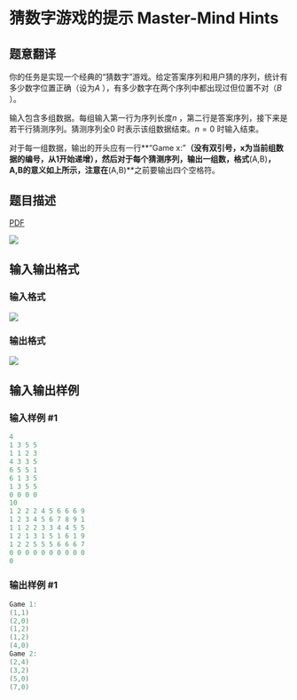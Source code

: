 # 猜数字游戏的提示 Master-Mind Hints

## 题意翻译

你的任务是实现一个经典的“猜数字”游戏。给定答案序列和用户猜的序列，统计有多少数字位置正确（设为$A$ ），有多少数字在两个序列中都出现过但位置不对（$B$ ）。

输入包含多组数据。每组输入第一行为序列长度$n$ ，第二行是答案序列，接下来是若干行猜测序列。猜测序列全$0$ 时表示该组数据结束。$n=0$ 时输入结束。

对于每一组数据，输出的开头应有一行**“Game x:”**（没有双引号，x为当前组数据的编号，从1开始递增），然后对于每个猜测序列，输出一组数，格式**(A,B)**，A,B的意义如上所示，注意在**(A,B)**之前要输出四个空格符。

## 题目描述

[problemUrl]: https://uva.onlinejudge.org/index.php?option=com_onlinejudge&Itemid=8&category=5&page=show_problem&problem=276

[PDF](https://uva.onlinejudge.org/external/3/p340.pdf)

![](https://cdn.luogu.com.cn/upload/vjudge_pic/UVA340/eb93344afd7df8031a456970a74cf01a07f42de3.png)

## 输入输出格式

### 输入格式

![](https://cdn.luogu.com.cn/upload/vjudge_pic/UVA340/57ec9cfcfaff6086564ecdba1b346ef441a29073.png)

### 输出格式

![](https://cdn.luogu.com.cn/upload/vjudge_pic/UVA340/a14f15f92e595af8da030d6f95053abbb5230b6e.png)

## 输入输出样例

### 输入样例 #1

```cpp
4
1 3 5 5
1 1 2 3
4 3 3 5
6 5 5 1
6 1 3 5
1 3 5 5
0 0 0 0
10
1 2 2 2 4 5 6 6 6 9
1 2 3 4 5 6 7 8 9 1
1 1 2 2 3 3 4 4 5 5
1 2 1 3 1 5 1 6 1 9
1 2 2 5 5 5 6 6 6 7
0 0 0 0 0 0 0 0 0 0
0
```


### 输出样例 #1

```cpp
Game 1:
(1,1)
(2,0)
(1,2)
(1,2)
(4,0)
Game 2:
(2,4)
(3,2)
(5,0)
(7,0)
```


